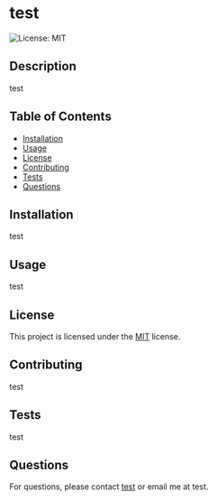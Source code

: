 # test

![License: MIT](https://img.shields.io/badge/License-MIT-yellow.svg)

## Description 
test

## Table of Contents
- [Installation](#installation)
- [Usage](#usage)
- [License](#license)
- [Contributing](#contributing)
- [Tests](#tests)
- [Questions](#questions)

## Installation
test

## Usage 
test

## License
This project is licensed under the [MIT](https://opensource.org/licenses/MIT) license.


## Contributing
test

## Tests
test

## Questions
For questions, please contact [test](https://github.com/test) or email me at test.
